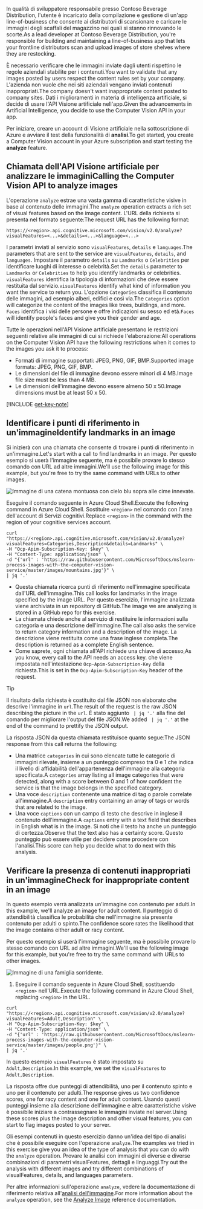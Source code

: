 <span data-ttu-id="e31b6-101">In qualità di sviluppatore responsabile presso Contoso Beverage Distribution, l'utente è incaricato della compilazione e gestione di un'app line-of-business che consente ai distributori di scansionare e caricare le immagini degli scaffali del magazzino nei quali si stanno rinnovando le scorte.</span><span class="sxs-lookup"><span data-stu-id="e31b6-101">As a lead developer at Contoso Beverage Distribution, you're responsible for building and maintaining a line-of-business app that lets your frontline distributors scan and upload images of store shelves where they are restocking.</span></span> 

<span data-ttu-id="e31b6-102">È necessario verificare che le immagini inviate dagli utenti rispettino le regole aziendali stabilite per i contenuti.</span><span class="sxs-lookup"><span data-stu-id="e31b6-102">You want to validate that any images posted by users respect the content rules set by your company.</span></span> <span data-ttu-id="e31b6-103">L'azienda non vuole che nei siti aziendali vengano inviati contenuti inappropriati.</span><span class="sxs-lookup"><span data-stu-id="e31b6-103">The company doesn't want inappropriate content posted to company sites.</span></span> <span data-ttu-id="e31b6-104">Dati i miglioramenti in materia di intelligenza artificiale, si decide di usare l'API Visione artificiale nell'app.</span><span class="sxs-lookup"><span data-stu-id="e31b6-104">Given the advancements in Artificial Intelligence, you decide to use the Computer Vision API in your app.</span></span> 

<span data-ttu-id="e31b6-105">Per iniziare, creare un account di Visione artificiale nella sottoscrizione di Azure e avviare il test della funzionalità di **analisi**.</span><span class="sxs-lookup"><span data-stu-id="e31b6-105">To get started, you create a Computer Vision account in your Azure subscription and start testing the **analyze** feature.</span></span>

## <a name="calling-the-computer-vision-api-to-analyze-images"></a><span data-ttu-id="e31b6-106">Chiamata dell'API Visione artificiale per analizzare le immagini</span><span class="sxs-lookup"><span data-stu-id="e31b6-106">Calling the Computer Vision API to analyze images</span></span>

<span data-ttu-id="e31b6-107">L'operazione `analyze` estrae una vasta gamma di caratteristiche visive in base al contenuto delle immagini.</span><span class="sxs-lookup"><span data-stu-id="e31b6-107">The `analyze` operation extracts a rich set of visual features based on the image content.</span></span> <span data-ttu-id="e31b6-108">L'URL della richiesta si presenta nel formato seguente:</span><span class="sxs-lookup"><span data-stu-id="e31b6-108">The request URL has the following format:</span></span>

`https://<region>.api.cognitive.microsoft.com/vision/v2.0/analyze?visualFeatures=<...>&details=<...>&language=<...>`

<span data-ttu-id="e31b6-109">I parametri inviati al servizio sono `visualFeatures`, `details` e `languages`.</span><span class="sxs-lookup"><span data-stu-id="e31b6-109">The parameters that are sent to the service are `visualFeatures`, `details`, and `languages`.</span></span> <span data-ttu-id="e31b6-110">Impostare il parametro `details` su `Landmarks` o `Celebrities` per identificare luoghi di interesse o celebrità.</span><span class="sxs-lookup"><span data-stu-id="e31b6-110">Set the `details` parameter to `Landmarks` or `Celebrities` to help you identify landmarks or celebrities.</span></span> <span data-ttu-id="e31b6-111">`visualFeatures` identifica la tipologia di informazioni che deve essere restituita dal servizio.</span><span class="sxs-lookup"><span data-stu-id="e31b6-111">`visualFeatures` identify what kind of information you want the service to return you.</span></span> <span data-ttu-id="e31b6-112">L'opzione `Categories` classifica il contenuto delle immagini, ad esempio alberi, edifici e così via.</span><span class="sxs-lookup"><span data-stu-id="e31b6-112">The `Categories` option will categorize the content of the images like trees, buildings, and more.</span></span> <span data-ttu-id="e31b6-113">`Faces` identifica i visi delle persone e offre indicazioni su sesso ed età.</span><span class="sxs-lookup"><span data-stu-id="e31b6-113">`Faces` will identify people's faces and give you their gender and age.</span></span>

<span data-ttu-id="e31b6-114">Tutte le operazioni nell'API Visione artificiale presentano le restrizioni seguenti relative alle immagini di cui si richiede l'elaborazione:</span><span class="sxs-lookup"><span data-stu-id="e31b6-114">All operations on the Computer Vision API have the following restrictions when it comes to the images you ask it to process:</span></span>

- <span data-ttu-id="e31b6-115">Formati di immagine supportati: JPEG, PNG, GIF, BMP.</span><span class="sxs-lookup"><span data-stu-id="e31b6-115">Supported image formats: JPEG, PNG, GIF, BMP.</span></span> 
- <span data-ttu-id="e31b6-116">Le dimensioni del file di immagine devono essere minori di 4 MB.</span><span class="sxs-lookup"><span data-stu-id="e31b6-116">Image file size must be less than  4 MB.</span></span>
- <span data-ttu-id="e31b6-117">Le dimensioni dell'immagine devono essere almeno 50 x 50.</span><span class="sxs-lookup"><span data-stu-id="e31b6-117">Image dimensions must be at least 50 x 50.</span></span>

[!INCLUDE [get-key-note](./get-key.md)]

## <a name="identify-landmarks-in-an-image"></a><span data-ttu-id="e31b6-118">Identificare i punti di riferimento in un'immagine</span><span class="sxs-lookup"><span data-stu-id="e31b6-118">Identify landmarks in an image</span></span>

<span data-ttu-id="e31b6-119">Si inizierà con una chiamata che consente di trovare i punti di riferimento in un'immagine.</span><span class="sxs-lookup"><span data-stu-id="e31b6-119">Let's start with a call to find landmarks in an image.</span></span> <span data-ttu-id="e31b6-120">Per questo esempio si userà l'immagine seguente, ma è possibile provare lo stesso comando con URL ad altre immagini.</span><span class="sxs-lookup"><span data-stu-id="e31b6-120">We'll use the following image for this example, but you're free to try the same command with URLs to other images.</span></span> 

![Immagine di una catena montuosa con cielo blu sopra alle cime innevate.](../media/3-mountains.jpg)

<span data-ttu-id="e31b6-122">Eseguire il comando seguente in Azure Cloud Shell.</span><span class="sxs-lookup"><span data-stu-id="e31b6-122">Execute the following command in Azure Cloud Shell.</span></span> <span data-ttu-id="e31b6-123">Sostituire `<region>` nel comando con l'area dell'account di Servizi cognitivi.</span><span class="sxs-lookup"><span data-stu-id="e31b6-123">Replace `<region>` in the command with the region of your cognitive services account.</span></span>

```azurecli
curl "https://<region>.api.cognitive.microsoft.com/vision/v2.0/analyze?visualFeatures=Categories,Description&details=Landmarks" \
-H "Ocp-Apim-Subscription-Key: $key" \
-H "Content-Type: application/json" \
-d "{'url' : 'https://raw.githubusercontent.com/MicrosoftDocs/mslearn-process-images-with-the-computer-vision-service/master/images/mountains.jpg'}" \
| jq '.'
```

- <span data-ttu-id="e31b6-124">Questa chiamata ricerca punti di riferimento nell'immagine specificata dall'URL dell'immagine.</span><span class="sxs-lookup"><span data-stu-id="e31b6-124">This call looks for landmarks in the image specified by the image URL.</span></span> <span data-ttu-id="e31b6-125">Per questo esercizio, l'immagine analizzata viene archiviata in un repository di GitHub.</span><span class="sxs-lookup"><span data-stu-id="e31b6-125">The image we are analyzing is stored in a GitHub repo for this exercise.</span></span> 
- <span data-ttu-id="e31b6-126">La chiamata chiede anche al servizio di restituire le informazioni sulla categoria e una descrizione dell'immagine.</span><span class="sxs-lookup"><span data-stu-id="e31b6-126">The call also asks the service to return category information and a description of the image.</span></span> <span data-ttu-id="e31b6-127">La descrizione viene restituita come una frase inglese completa.</span><span class="sxs-lookup"><span data-stu-id="e31b6-127">The description is returned as a complete English sentence.</span></span> 
- <span data-ttu-id="e31b6-128">Come saprete, ogni chiamata all'API richiede una chiave di accesso,</span><span class="sxs-lookup"><span data-stu-id="e31b6-128">As you know, every call to the API needs an access key.</span></span> <span data-ttu-id="e31b6-129">che viene impostata nell'intestazione `Ocp-Apim-Subscription-Key` della richiesta.</span><span class="sxs-lookup"><span data-stu-id="e31b6-129">This is set in the `Ocp-Apim-Subscription-Key` header of the request.</span></span> 

> [!TIP]
> <span data-ttu-id="e31b6-130">Il risultato della richiesta è costituito dal file JSON non elaborato che descrive l'immagine in `url`.</span><span class="sxs-lookup"><span data-stu-id="e31b6-130">The result of the request is the raw JSON describing the picture in the `url`.</span></span> <span data-ttu-id="e31b6-131">È stato aggiunto ` | jq '.'` alla fine del comando per migliorare l'output del file JSON.</span><span class="sxs-lookup"><span data-stu-id="e31b6-131">We added ` | jq '.'` at the end of the command to prettify the JSON output.</span></span>

<span data-ttu-id="e31b6-132">La risposta JSON da questa chiamata restituisce quanto segue:</span><span class="sxs-lookup"><span data-stu-id="e31b6-132">The JSON response from this call returns the following:</span></span>

- <span data-ttu-id="e31b6-133">Una matrice `categories` in cui sono elencate tutte le categorie di immagini rilevate, insieme a un punteggio compreso tra 0 e 1 che indica il livello di affidabilità dell'appartenenza dell'immagine alla categoria specificata.</span><span class="sxs-lookup"><span data-stu-id="e31b6-133">A `categories` array listing all image categories that were detected, along with a score between 0 and 1 of how confident the service is that the image belongs in the specified category.</span></span>
- <span data-ttu-id="e31b6-134">Una voce `description` contenente una matrice di tag o parole correlate all'immagine.</span><span class="sxs-lookup"><span data-stu-id="e31b6-134">A `description` entry containing an array of tags or words that are related to the image.</span></span>
- <span data-ttu-id="e31b6-135">Una voce `captions` con un campo di testo che descrive in inglese il contenuto dell'immagine.</span><span class="sxs-lookup"><span data-stu-id="e31b6-135">A `captions` entry with a text field that describes in English what is in the image.</span></span> <span data-ttu-id="e31b6-136">Si noti che il testo ha anche un punteggio di certezza.</span><span class="sxs-lookup"><span data-stu-id="e31b6-136">Observe that the text also has a certainty score.</span></span> <span data-ttu-id="e31b6-137">Questo punteggio può essere utile per decidere come procedere con l'analisi.</span><span class="sxs-lookup"><span data-stu-id="e31b6-137">This score can help you decide what to do next with this analysis.</span></span>


## <a name="check-for-inappropriate-content-in-an-image"></a><span data-ttu-id="e31b6-138">Verificare la presenza di contenuti inappropriati in un'immagine</span><span class="sxs-lookup"><span data-stu-id="e31b6-138">Check for inappropriate content in an image</span></span>

<span data-ttu-id="e31b6-139">In questo esempio verrà analizzata un'immagine con contenuto per adulti.</span><span class="sxs-lookup"><span data-stu-id="e31b6-139">In this example, we'll analyze an image for adult content.</span></span> <span data-ttu-id="e31b6-140">Il punteggio di attendibilità classifica le probabilità che nell'immagine sia presente contenuto per adulti o spinto.</span><span class="sxs-lookup"><span data-stu-id="e31b6-140">The confidence score rates the likelihood that the image contains either adult or racy content.</span></span> 

<span data-ttu-id="e31b6-141">Per questo esempio si userà l'immagine seguente, ma è possibile provare lo stesso comando con URL ad altre immagini.</span><span class="sxs-lookup"><span data-stu-id="e31b6-141">We'll use the following image for this example, but you're free to try the same command with URLs to other images.</span></span> 

![Immagine di una famiglia sorridente.](../media/3-people.png)

1. <span data-ttu-id="e31b6-143">Eseguire il comando seguente in Azure Cloud Shell, sostituendo `<region>` nell'URL.</span><span class="sxs-lookup"><span data-stu-id="e31b6-143">Execute the following command in Azure Cloud Shell, replacing `<region>` in the URL.</span></span>

```azurecli
curl "https://<region>.api.cognitive.microsoft.com/vision/v2.0/analyze?visualFeatures=Adult,Description" \
-H "Ocp-Apim-Subscription-Key: $key" \
-H "Content-Type: application/json" \
-d "{'url' : 'https://raw.githubusercontent.com/MicrosoftDocs/mslearn-process-images-with-the-computer-vision-service/master/images/people.png'}" \
| jq '.'
```

<span data-ttu-id="e31b6-144">In questo esempio `visualFeatures` è stato impostato su `Adult,Description`.</span><span class="sxs-lookup"><span data-stu-id="e31b6-144">In this example, we set the `visualFeatures` to `Adult,Description`.</span></span> 

<span data-ttu-id="e31b6-145">La risposta offre due punteggi di attendibilità, uno per il contenuto spinto e uno per il contenuto per adulti.</span><span class="sxs-lookup"><span data-stu-id="e31b6-145">The response gives us two confidence scores, one for racy content and one for adult content.</span></span> <span data-ttu-id="e31b6-146">Usando questi punteggi insieme alla descrizione dell'immagine e altre caratteristiche visive è possibile iniziare a contrassegnare le immagini inviate nel server.</span><span class="sxs-lookup"><span data-stu-id="e31b6-146">Using these scores plus the image description and other visual features, you can start to flag images posted to your server.</span></span>

<span data-ttu-id="e31b6-147">Gli esempi contenuti in questo esercizio danno un'idea del tipo di analisi che è possibile eseguire con l'operazione `analyze`.</span><span class="sxs-lookup"><span data-stu-id="e31b6-147">The examples we tried in this exercise give you an idea of the type of analysis that you can do with the `analyze` operation.</span></span> <span data-ttu-id="e31b6-148">Provare le analisi con immagini di diverse e diverse combinazioni di parametri visualFeatures, dettagli e linguaggi.</span><span class="sxs-lookup"><span data-stu-id="e31b6-148">Try out the analysis with different images and try different combinations of visualFeatures, details, and languages parameters.</span></span>

<span data-ttu-id="e31b6-149">Per altre informazioni sull'operazione `analyze`, vedere la documentazione di riferimento relativa all'[analisi dell'immagine](https://westus.dev.cognitive.microsoft.com/docs/services/5adf991815e1060e6355ad44/operations/56f91f2e778daf14a499e1fa).</span><span class="sxs-lookup"><span data-stu-id="e31b6-149">For more information about the `analyze` operation, see the [Analyze Image](https://westus.dev.cognitive.microsoft.com/docs/services/5adf991815e1060e6355ad44/operations/56f91f2e778daf14a499e1fa) reference documentation.</span></span>